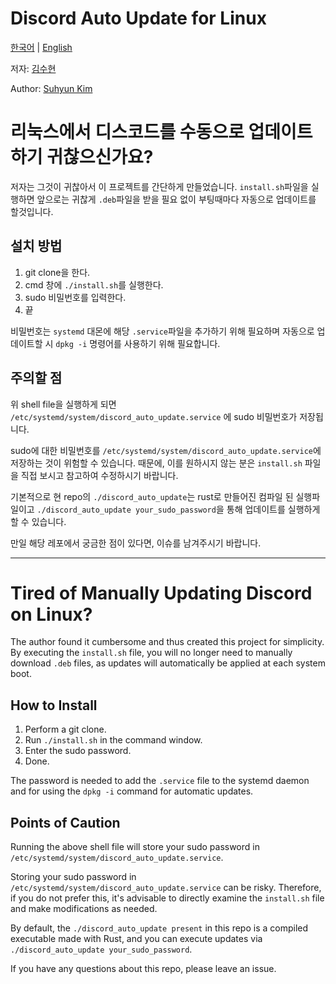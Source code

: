 # Discord Auto Update for Linux
[한국어](#리눅스에서-디스코드를-다시-업데이트하기-귀찮으신가요) | [English](#tired-of-manually-updating-discord-on-linux)

저자: [김수현](https://github.com/ppsrac)

Author: [Suhyun Kim](https://github.com/ppsrac)

# 리눅스에서 디스코드를 수동으로 업데이트하기 귀찮으신가요?

저자는 그것이 귀찮아서 이 프로젝트를 간단하게 만들었습니다. `install.sh`파일을 실행하면 앞으로는 귀찮게 `.deb`파일을 받을 필요 없이 부팅때마다 자동으로 업데이트를 할것입니다. 

## 설치 방법

1. git clone을 한다. 
2. cmd 창에 `./install.sh`를 실행한다. 
3. sudo 비밀번호를 입력한다. 
4. 끝

비밀번호는 `systemd` 대몬에 해당 `.service`파일을 추가하기 위해 필요하며
자동으로 업데이트할 시 `dpkg -i` 명령어를 사용하기 위해 필요합니다. 

## 주의할 점

위 shell file을 실행하게 되면 `/etc/systemd/system/discord_auto_update.service`
에 sudo 비밀번호가 저장됩니다.

sudo에 대한 비밀번호를 `/etc/systemd/system/discord_auto_update.service`에 저장하는
것이 위험할 수 있습니다. 때문에, 이를 원하시지 않는 분은 `install.sh` 파일을 직접 보시고
참고하여 수정하시기 바랍니다. 

기본적으로 현 repo의 `./discord_auto_update`는 rust로 만들어진 컴파일 된 실행파일이고
`./discord_auto_update your_sudo_password`을 통해 업데이트를 실행하게 할 수 있습니다. 

만일 해당 레포에서 궁금한 점이 있다면, 이슈를 남겨주시기 바랍니다.
_____

# Tired of Manually Updating Discord on Linux?
The author found it cumbersome and thus created this project for simplicity. By executing the `install.sh` file, you will no longer need to manually download `.deb` files, as updates will automatically be applied at each system boot.

## How to Install
1. Perform a git clone.
2. Run `./install.sh` in the command window.
3. Enter the sudo password.
4. Done.

The password is needed to add the `.service` file to the systemd daemon and
for using the `dpkg -i` command for automatic updates.

## Points of Caution

Running the above shell file will store your sudo password in `/etc/systemd/system/discord_auto_update.service`.

Storing your sudo password in `/etc/systemd/system/discord_auto_update.service` can be risky. 
Therefore, if you do not prefer this, it's advisable to directly examine the `install.sh` file and make modifications as needed.

By default, the `./discord_auto_update present` in this repo is a compiled executable made with Rust, 
and you can execute updates via `./discord_auto_update your_sudo_password`.

If you have any questions about this repo, please leave an issue.

